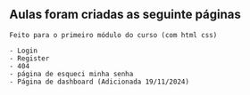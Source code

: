 ## Aulas foram criadas as seguinte páginas

    Feito para o primeiro módulo do curso (com html css)

    - Login
    - Register
    - 404
    - página de esqueci minha senha
    - Página de dashboard (Adicionada 19/11/2024)

